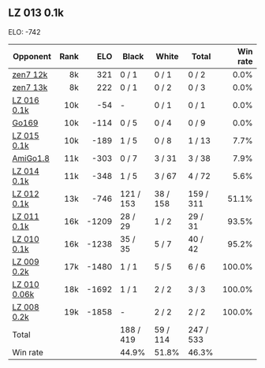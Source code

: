 ## LZ 013 0.1k ##

ELO: -742

Opponent | Rank | ELO | Black | White | Total | Win rate
---------|-----:|----:|-------|-------|-------|-------:
[zen7 12k](zen7%2012k.md) | 8k | 321 | 0 / 1 | 0 / 1 | 0 / 2 | 0.0%
[zen7 13k](zen7%2013k.md) | 8k | 222 | 0 / 1 | 0 / 2 | 0 / 3 | 0.0%
[LZ 016 0.1k](LZ%20016%200.1k.md) | 10k | -54 | - | 0 / 1 | 0 / 1 | 0.0%
[Go169](Go169.md) | 10k | -114 | 0 / 5 | 0 / 4 | 0 / 9 | 0.0%
[LZ 015 0.1k](LZ%20015%200.1k.md) | 10k | -189 | 1 / 5 | 0 / 8 | 1 / 13 | 7.7%
[AmiGo1.8](AmiGo1.8.md) | 11k | -303 | 0 / 7 | 3 / 31 | 3 / 38 | 7.9%
[LZ 014 0.1k](LZ%20014%200.1k.md) | 11k | -348 | 1 / 5 | 3 / 67 | 4 / 72 | 5.6%
[LZ 012 0.1k](LZ%20012%200.1k.md) | 13k | -746 | 121 / 153 | 38 / 158 | 159 / 311 | 51.1%
[LZ 011 0.1k](LZ%20011%200.1k.md) | 16k | -1209 | 28 / 29 | 1 / 2 | 29 / 31 | 93.5%
[LZ 010 0.1k](LZ%20010%200.1k.md) | 16k | -1238 | 35 / 35 | 5 / 7 | 40 / 42 | 95.2%
[LZ 009 0.2k](LZ%20009%200.2k.md) | 17k | -1480 | 1 / 1 | 5 / 5 | 6 / 6 | 100.0%
[LZ 010 0.06k](LZ%20010%200.06k.md) | 18k | -1692 | 1 / 1 | 2 / 2 | 3 / 3 | 100.0%
[LZ 008 0.2k](LZ%20008%200.2k.md) | 19k | -1858 | - | 2 / 2 | 2 / 2 | 100.0%
Total | | | 188 / 419 | 59 / 114 | 247 / 533 | 
Win rate| | | 44.9% | 51.8% | 46.3% | 
